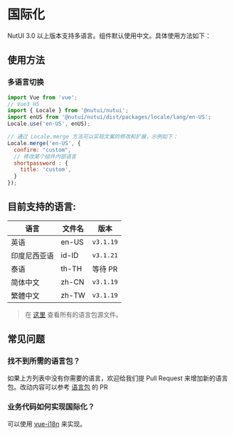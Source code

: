# 国际化

NutUI 3.0 以上版本支持多语言。组件默认使用中文。具体使用方法如下：

## 使用方法

### 多语言切换

```javascript
import Vue from 'vue';
// Vue3 H5
import { Locale } from '@nutui/nutui';
import enUS from '@nutui/nutui/dist/packages/locale/lang/en-US';
Locale.use('en-US', enUS);

// 通过 Locale.merge 方法可以实现文案的修改和扩展，示例如下：
Locale.merge('en-US', {
  confirm: "custom",
  // 修改某个组件内部语言
  shortpassword : {
    title: 'custom',
  }
});
```

## 目前支持的语言:

| 语言         | 文件名 | 版本      |
|--------------|--------|-----------|
| 英语         | en-US  | `v3.1.19` |
| 印度尼西亚语 | id-ID  | `v3.1.21` |
| 泰语         | th-TH  | 等待 PR   |
| 简体中文     | zh-CN  | `v3.1.19` |
| 繁體中文     | zh-TW  | `v3.1.19` |

> 在 [这里](https://github.com/jdf2e/nutui/tree/next/src/packages/locale/lang) 查看所有的语言包源文件。

## 常见问题

### 找不到所需的语言包？

如果上方列表中没有你需要的语言，欢迎给我们提 Pull Request 来增加新的语言包。改动内容可以参考 [语言包](https://github.com/jdf2e/nutui/tree/next/src/packages/locale/lang) 的 PR

### 业务代码如何实现国际化？

可以使用 [vue-i18n](https://github.com/kazupon/vue-i18n) 来实现。